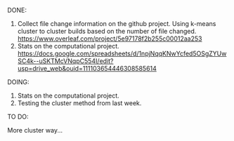 DONE:

1. Collect file change information on the github project. Using k-means cluster to cluster builds based on the number of file changed.
https://www.overleaf.com/project/5e97178f2b255c00012aa253
2. Stats on the computational project. https://docs.google.com/spreadsheets/d/1npjNqqKNwYcfed5OSgZYUwSC4k--uSKTMcVNqpC554I/edit?usp=drive_web&ouid=111103654446308585614

DOING:

1. Stats on the computational project.
2. Testing the cluster method from last week.

TO DO:

More cluster way...
